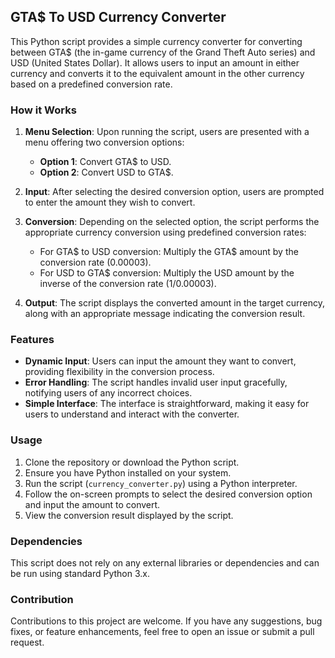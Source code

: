 
## GTA$ To USD Currency Converter      ##


This Python script provides a simple currency converter for converting between GTA$ (the in-game currency of the Grand Theft Auto series) and USD (United States Dollar). It allows users to input an amount in either currency and converts it to the equivalent amount in the other currency based on a predefined conversion rate.

### How it Works

1. **Menu Selection**: Upon running the script, users are presented with a menu offering two conversion options:
   - **Option 1**: Convert GTA$ to USD.
   - **Option 2**: Convert USD to GTA$.

2. **Input**: After selecting the desired conversion option, users are prompted to enter the amount they wish to convert.

3. **Conversion**: Depending on the selected option, the script performs the appropriate currency conversion using predefined conversion rates:
   - For GTA$ to USD conversion: Multiply the GTA$ amount by the conversion rate (0.00003).
   - For USD to GTA$ conversion: Multiply the USD amount by the inverse of the conversion rate (1/0.00003).

4. **Output**: The script displays the converted amount in the target currency, along with an appropriate message indicating the conversion result.

### Features

- **Dynamic Input**: Users can input the amount they want to convert, providing flexibility in the conversion process.
- **Error Handling**: The script handles invalid user input gracefully, notifying users of any incorrect choices.
- **Simple Interface**: The interface is straightforward, making it easy for users to understand and interact with the converter.

### Usage

1. Clone the repository or download the Python script.
2. Ensure you have Python installed on your system.
3. Run the script (`currency_converter.py`) using a Python interpreter.
4. Follow the on-screen prompts to select the desired conversion option and input the amount to convert.
5. View the conversion result displayed by the script.

### Dependencies

This script does not rely on any external libraries or dependencies and can be run using standard Python 3.x.

### Contribution

Contributions to this project are welcome. If you have any suggestions, bug fixes, or feature enhancements, feel free to open an issue or submit a pull request.
